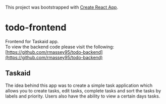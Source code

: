 This project was bootstrapped with [Create React App](https://github.com/facebook/create-react-app).

# todo-frontend
Frontend for Taskaid app. <br>
To view the backend code please visit the following: [https://github.com/rmassey95/todo-backend](https://github.com/rmassey95/todo-backend)

## Taskaid

The idea behind this app was to create a simple task application which allows you to create tasks, edit tasks, complete tasks and sort the tasks by labels and priority. Users also have the ability to view a certain days tasks.
